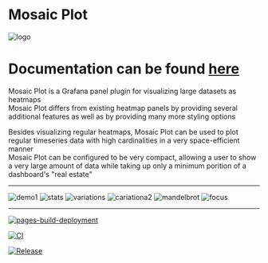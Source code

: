 # Mosaic Plot

![logo](https://boazreicher.github.io/mosaic-plot/img/logo.svg)

# Documentation can be found [here](https://boazreicher.github.io/mosaic-plot/)

Mosaic Plot is a Grafana panel plugin for visualizing large datasets as heatmaps<br>
Mosaic Plot differs from existing heatmap panels by providing several additional features as well as by providing many more styling options

Besides visualizing regular heatmaps, Mosaic Plot can be used to plot regular timeseries data with high cardinalities in a very space-efficient manner<br>
Mosaic Plot can be configured to be very compact, allowing a user to show a very large amount of data while taking up only a minimum porition of a dashboard's "real estate"

___
![demo1](https://boazreicher.github.io/mosaic-plot/src/img/demo1.png)
![stats](https://boazreicher.github.io/mosaic-plot/src/img/stats_heatmap.png)
![variations](https://boazreicher.github.io/mosaic-plot/src/img/variations.png)
![cariationa2](https://boazreicher.github.io/mosaic-plot/src/img/variations2.png)
![mandelbrot](https://boazreicher.github.io/mosaic-plot/src/img/mandelbrot.png)
![focus](https://boazreicher.github.io/mosaic-plot/src/img/focus.gif)
___


[![pages-build-deployment](https://github.com/boazreicher/mosaic-plot/actions/workflows/pages/pages-build-deployment/badge.svg)](https://github.com/boazreicher/mosaic-plot/actions/workflows/pages/pages-build-deployment)

[![CI](https://github.com/boazreicher/mosaic-plot/actions/workflows/ci.yml/badge.svg)](https://github.com/boazreicher/mosaic-plot/actions/workflows/ci.yml)

[![Release](https://github.com/boazreicher/mosaic-plot/actions/workflows/release.yml/badge.svg)](https://github.com/boazreicher/mosaic-plot/actions/workflows/release.yml)